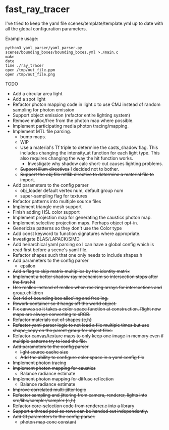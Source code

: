 # fast_ray_tracer

I've tried to keep the yaml file scenes/template/template.yml up to date with all the global configuration parameters.

Example usage:

```
python3 yaml_parser/yaml_parser.py scenes/bounding_boxes/bounding_boxes.yml >./main.c
make
date
time ./ray_tracer
open /tmp/out_file.ppm
open /tmp/out_file.png
```

TODO
* Add a circular area light
* Add a spot light
* Refactor photon mapping code in light.c to use CMJ instead of random sampling for photon emission
* Support object emission (refactor entire lighting system)
* Remove malloc/free from the photon map where possible.
* Implement participating media photon tracing/mapping.
* Implement MTL file parsing.
    * ~~bump maps.~~
    * WIP
    * Use a material's Tf triple to determine the casts_shadow flag. This includes changing the intensity_at function for each light type. This also requires changing the way the hit function works.
        * Investigate why shadow calc short-cut causes lighting problems.
    * ~~Support illum directives~~ I decided not to bother.
    * ~~Support the obj file mtllib directive to determine a material file to import.~~
* Add parameters to the config parser
    * obj_loader default vertex num, default group num
    * super-sampling flag for textures
* Refactor patterns into multiple source files
* Implement triangle mesh support
* Finish adding HSL color support
* Implement projection map for generating the caustics photon map.
* Implement selective projection maps. Perhaps object opt-in.
* Genericize patterns so they don't use the Color type
* Add const keyword to function signatures where appropriate.
* Investigate BLAS/LAPACK/SIMD
* Add heirarchical yaml parsing so I can have a global config which is read first before a scene's yaml file.
* Refactor shapes such that one only needs to include shapes.h
* Add parameters to the config parser
    * epsilon
* ~~Add a flag to skip matrix multiplies by the identity matrix~~
* ~~Implement a better shadow ray mechanism so intersection stops after the first hit~~
* ~~Use realloc instead of malloc when resizing arrays for intersections and group.children~~
* ~~Get rid of bounding box alloc'ing and free'ing.~~
* ~~Rework container so it hangs off the world object.~~
* ~~Fix canvas so it takes a color space function at construction. Right now maps are always converting to sRGB.~~
* ~~Refactor materials out of shapes.{c,h}~~
* ~~Refactor yaml parser logic to not load a file multiple times but use shape_copy on the parent group for object files.~~
* ~~Refactor canvas/texture maps to only keep one image in memory even if multiple patterns try to load the file.~~
* ~~Add parameters to the config parser~~
    * ~~light source cache size~~
    * ~~Add the ability to configure color space in a yaml config file~~
* ~~Implement photon tracing~~
* ~~Implement photon mapping for caustics~~
    * Balance radiance estimate
* ~~Implement photon mapping for diffuse reflection~~
    * Balance radiance estimate
* ~~Improve correlated multi-jitter logic~~
* ~~Refactor sampling and jittering from camera, renderer, lights into src/libs/sampler/sampler.{c,h}~~
* ~~Refactor core-selection code from renderer.c into a library~~
* ~~Support a thread pool so rows can be handed out independently.~~
* ~~Add GI parameters to the config parser.~~
    * ~~photon map cone constant~~
